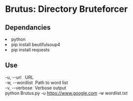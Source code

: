 # Brutus: Directory Bruteforcer
## Dependancies
<li>python</li>
<li>pip install beutifulsoup4</li>
<li>pip install requests</li>

## Use
-u, --url           &nbsp;&nbsp;URL  
-w, --wordlist      &nbsp;Path to word&nbsp;list  
-v, --verbose       &nbsp;Verbose output  
python Brutus.py -u https://www.google.com -w wordlist.txt
